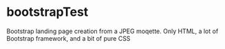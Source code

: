 # bootstrapTest
Bootstrap landing page creation from a JPEG moqette. Only HTML, a lot of Bootstrap framework, and a bit of pure CSS
